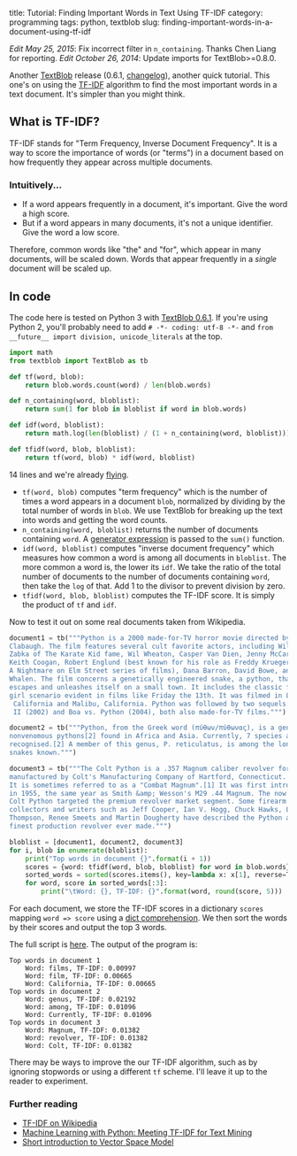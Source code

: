 title: Tutorial: Finding Important Words in Text Using TF-IDF
category: programming
tags: python, textblob
slug: finding-important-words-in-a-document-using-tf-idf

*Edit May 25, 2015*: Fix incorrect filter in `n_containing`. Thanks Chen Liang for reporting.
*Edit October 26, 2014*: Update imports for TextBlob>=0.8.0.

 Another [TextBlob][] release (0.6.1, [changelog](https://textblob.readthedocs.io/en/latest/changelog.html)), another quick tutorial. This one's on using the [TF-IDF][] algorithm to find the most important words in a text document. It's simpler than you might think.

## What is TF-IDF?

TF-IDF stands for "Term Frequency, Inverse Document Frequency". It is a way to score the importance of words (or "terms") in a document based on how frequently they appear across multiple documents.

### Intuitively...

* If a word appears frequently in a document, it's important. Give the word a high score.
* But if a word appears in many documents, it's not a unique identifier. Give the word a low score.

Therefore, common words like "the" and "for", which appear in many documents, will be scaled down. Words that appear frequently in a *single* document will be scaled up.

## In code

The code here is tested on Python 3 with [TextBlob 0.6.1][TextBlob].
If you're using Python 2, you'll probably need to add `# -*- coding: utf-8 -*-` and
`from __future__ import division, unicode_literals` at the top.

```python
import math
from textblob import TextBlob as tb

def tf(word, blob):
    return blob.words.count(word) / len(blob.words)

def n_containing(word, bloblist):
    return sum(1 for blob in bloblist if word in blob.words)

def idf(word, bloblist):
    return math.log(len(bloblist) / (1 + n_containing(word, bloblist)))

def tfidf(word, blob, bloblist):
    return tf(word, blob) * idf(word, bloblist)
```

14 lines and we're already [flying](http://xkcd.com/353/).

* `tf(word, blob)` computes "term frequency" which is the number of times a word appears in a document `blob`, normalized by dividing by the total number of words in `blob`. We use TextBlob for breaking up the text into words and getting the word counts.
* `n_containing(word, bloblist)` returns the number of documents containing `word`. A [generator expression](http://www.python.org/dev/peps/pep-0289/) is passed to the `sum()` function.
* `idf(word, bloblist)` computes "inverse document frequency" which measures how common a word is among all documents in `bloblist`. The more common a word is, the lower its `idf`. We take the ratio of the total number of documents to the number of documents containing `word`, then take the `log` of that. Add 1 to the divisor to prevent division by zero.
* `tfidf(word, blob, bloblist)` computes the TF-IDF score. It is simply the product of `tf` and `idf`.

Now to test it out on some real documents taken from Wikipedia.

```python
document1 = tb("""Python is a 2000 made-for-TV horror movie directed by Richard
Clabaugh. The film features several cult favorite actors, including William
Zabka of The Karate Kid fame, Wil Wheaton, Casper Van Dien, Jenny McCarthy,
Keith Coogan, Robert Englund (best known for his role as Freddy Krueger in the
A Nightmare on Elm Street series of films), Dana Barron, David Bowe, and Sean
Whalen. The film concerns a genetically engineered snake, a python, that
escapes and unleashes itself on a small town. It includes the classic final
girl scenario evident in films like Friday the 13th. It was filmed in Los Angeles,
 California and Malibu, California. Python was followed by two sequels: Python
 II (2002) and Boa vs. Python (2004), both also made-for-TV films.""")

document2 = tb("""Python, from the Greek word (πύθων/πύθωνας), is a genus of
nonvenomous pythons[2] found in Africa and Asia. Currently, 7 species are
recognised.[2] A member of this genus, P. reticulatus, is among the longest
snakes known.""")

document3 = tb("""The Colt Python is a .357 Magnum caliber revolver formerly
manufactured by Colt's Manufacturing Company of Hartford, Connecticut.
It is sometimes referred to as a "Combat Magnum".[1] It was first introduced
in 1955, the same year as Smith &amp; Wesson's M29 .44 Magnum. The now discontinued
Colt Python targeted the premium revolver market segment. Some firearm
collectors and writers such as Jeff Cooper, Ian V. Hogg, Chuck Hawks, Leroy
Thompson, Renee Smeets and Martin Dougherty have described the Python as the
finest production revolver ever made.""")

bloblist = [document1, document2, document3]
for i, blob in enumerate(bloblist):
    print("Top words in document {}".format(i + 1))
    scores = {word: tfidf(word, blob, bloblist) for word in blob.words}
    sorted_words = sorted(scores.items(), key=lambda x: x[1], reverse=True)
    for word, score in sorted_words[:3]:
        print("\tWord: {}, TF-IDF: {}".format(word, round(score, 5)))
```

For each document, we store the TF-IDF scores in a dictionary `scores` mapping `word => score` using a [dict comprehension](http://www.python.org/dev/peps/pep-0274/). We then sort the words by their scores and output the top 3 words.

The full script is [here](https://gist.github.com/6407257). The output of the program is:

```
Top words in document 1
    Word: films, TF-IDF: 0.00997
    Word: film, TF-IDF: 0.00665
    Word: California, TF-IDF: 0.00665
Top words in document 2
    Word: genus, TF-IDF: 0.02192
    Word: among, TF-IDF: 0.01096
    Word: Currently, TF-IDF: 0.01096
Top words in document 3
    Word: Magnum, TF-IDF: 0.01382
    Word: revolver, TF-IDF: 0.01382
    Word: Colt, TF-IDF: 0.01382
```

There may be ways to improve the our TF-IDF algorithm, such as by ignoring stopwords or using a different `tf` scheme. I'll leave it up to the reader to experiment.

### Further reading

* [TF-IDF on Wikipedia][TF-IDF]
* [Machine Learning with Python: Meeting TF-IDF for Text Mining](http://aimotion.blogspot.com/2011/12/machine-learning-with-python-meeting-tf.html)
* [Short introduction to Vector Space Model](http://pyevolve.sourceforge.net/wordpress/?p=1589)

[TextBlob]: https://textblob.readthedocs.io/en/latest/
[TF-IDF]: https://en.wikipedia.org/wiki/Tf%E2%80%93idf
